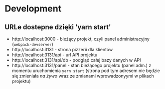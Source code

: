 # Development

## URLe dostepne dzięki 'yarn start'

- http://localhost:3000 - bieżący projekt, czyli panel administracyjny (`webpack-devserver`) 
- http://localhost:3131 - strona pizzerii dla klientów 
- http://localhost:3131/api - url API projektu 
- http://localhost:3131/api/db - podgląd całej bazy danych w API 
- http://localhost:3131/panel - stan bieżącego projektu (panel adm.) z momentu uruchomienia `yarn start` (strona pod tym adresem nie będzie się zmieniała *na żywo* wraz ze zmianami wprowadzonyymi w plikach projektu)